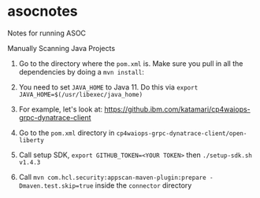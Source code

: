 # asocnotes
Notes for running ASOC

Manually Scanning Java Projects
1. Go to the directory where the `pom.xml` is. Make sure you pull in all the dependencies by doing a `mvn install`:
1. You need to set `JAVA_HOME` to Java 11. Do this via `export JAVA_HOME=$(/usr/libexec/java_home)`




1. For example, let's look at: https://github.ibm.com/katamari/cp4waiops-grpc-dynatrace-client
1. Go to the `pom.xml` directory in `cp4waiops-grpc-dynatrace-client/open-liberty`
1. Call setup SDK, `export GITHUB_TOKEN=<YOUR TOKEN>` then `./setup-sdk.sh v1.4.3`
3. Call `mvn com.hcl.security:appscan-maven-plugin:prepare -Dmaven.test.skip=true` inside the `connector` directory
